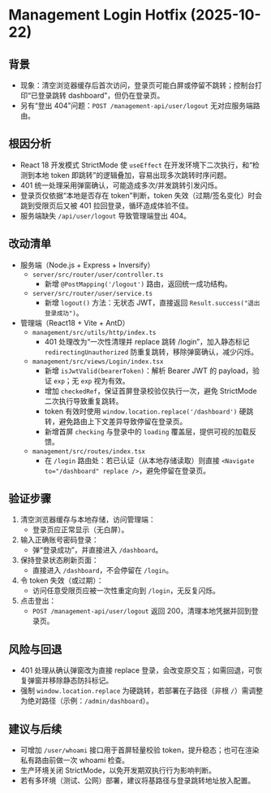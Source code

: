 # Management Login Hotfix (2025-10-22)

## 背景
- 现象：清空浏览器缓存后首次访问，登录页可能白屏或停留不跳转；控制台打印“已登录跳转 dashboard”，但仍在登录页。
- 另有“登出 404”问题：`POST /management-api/user/logout` 无对应服务端路由。

## 根因分析
- React 18 开发模式 StrictMode 使 `useEffect` 在开发环境下二次执行，和“检测到本地 token 即跳转”的逻辑叠加，容易出现多次跳转时序问题。
- 401 统一处理采用弹窗确认，可能造成多次/并发跳转引发闪烁。
- 登录页仅依据“本地是否存在 token”判断，token 失效（过期/签名变化）时会跳到受限页后又被 401 拉回登录，循环造成体验不佳。
- 服务端缺失 `/api/user/logout` 导致管理端登出 404。

## 改动清单
- 服务端（Node.js + Express + Inversify）
  - `server/src/router/user/controller.ts`
    - 新增 `@PostMapping('/logout')` 路由，返回统一成功结构。
  - `server/src/router/user/service.ts`
    - 新增 `logout()` 方法：无状态 JWT，直接返回 `Result.success("退出登录成功")`。
- 管理端（React18 + Vite + AntD）
  - `management/src/utils/http/index.ts`
    - 401 处理改为“一次性清理并 replace 跳转 /login”，加入静态标记 `redirectingUnauthorized` 防重复跳转，移除弹窗确认，减少闪烁。
  - `management/src/views/Login/index.tsx`
    - 新增 `isJwtValid(bearerToken)`：解析 Bearer JWT 的 payload，验证 `exp`；无 `exp` 视为有效。
    - 增加 `checkedRef`，保证首屏登录校验仅执行一次，避免 StrictMode 二次执行导致重复跳转。
    - token 有效时使用 `window.location.replace('/dashboard')` 硬跳转，避免路由上下文差异导致停留在登录页。
    - 新增首屏 `checking` 与登录中的 `loading` 覆盖层，提供可视的加载反馈。
  - `management/src/routes/index.tsx`
    - 在 `/login` 路由处：若已认证（从本地存储读取）则直接 `<Navigate to="/dashboard" replace />`，避免停留在登录页。

## 验证步骤
1. 清空浏览器缓存与本地存储，访问管理端：
   - 登录页应正常显示（无白屏）。
2. 输入正确账号密码登录：
   - 弹“登录成功”，并直接进入 `/dashboard`。
3. 保持登录状态刷新页面：
   - 直接进入 `/dashboard`，不会停留在 `/login`。
4. 令 token 失效（或过期）：
   - 访问任意受限页应被一次性重定向到 `/login`，无反复闪烁。
5. 点击登出：
   - `POST /management-api/user/logout` 返回 200，清理本地凭据并回到登录页。

## 风险与回退
- 401 处理从确认弹窗改为直接 replace 登录，会改变原交互；如需回退，可恢复弹窗并移除静态防抖标记。
- 强制 `window.location.replace` 为硬跳转，若部署在子路径（非根 `/`）需调整为绝对路径（示例：`/admin/dashboard`）。

## 建议与后续
- 可增加 `/user/whoami` 接口用于首屏轻量校验 token，提升稳态；也可在渲染私有路由前做一次 whoami 检查。
- 生产环境关闭 StrictMode，以免开发期双执行行为影响判断。
- 若有多环境（测试、公网）部署，建议将基路径与登录跳转地址放入配置。
